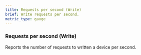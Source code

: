 ```yaml
---
title: Requests per second (Write)
brief: Write requests per second.
metric_type: gauge
---
```

### Requests per second (Write)

Reports the number of requests to written a device per second.
